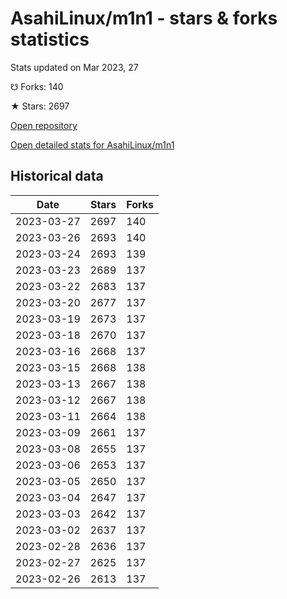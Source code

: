 # AsahiLinux/m1n1 - stars & forks statistics

Stats updated on Mar 2023, 27

☋ Forks: 140

★ Stars: 2697

[Open repository](https://github.com/AsahiLinux/m1n1)

[Open detailed stats for AsahiLinux/m1n1](https://reviewgithub.com/rep/AsahiLinux/m1n1)

## Historical data
| Date | Stars | Forks |
|------|-------|-------|
| 2023-03-27 | 2697 | 140 | 
| 2023-03-26 | 2693 | 140 | 
| 2023-03-24 | 2693 | 139 | 
| 2023-03-23 | 2689 | 137 | 
| 2023-03-22 | 2683 | 137 | 
| 2023-03-20 | 2677 | 137 | 
| 2023-03-19 | 2673 | 137 | 
| 2023-03-18 | 2670 | 137 | 
| 2023-03-16 | 2668 | 137 | 
| 2023-03-15 | 2668 | 138 | 
| 2023-03-13 | 2667 | 138 | 
| 2023-03-12 | 2667 | 138 | 
| 2023-03-11 | 2664 | 138 | 
| 2023-03-09 | 2661 | 137 | 
| 2023-03-08 | 2655 | 137 | 
| 2023-03-06 | 2653 | 137 | 
| 2023-03-05 | 2650 | 137 | 
| 2023-03-04 | 2647 | 137 | 
| 2023-03-03 | 2642 | 137 | 
| 2023-03-02 | 2637 | 137 | 
| 2023-02-28 | 2636 | 137 | 
| 2023-02-27 | 2625 | 137 | 
| 2023-02-26 | 2613 | 137 | 

